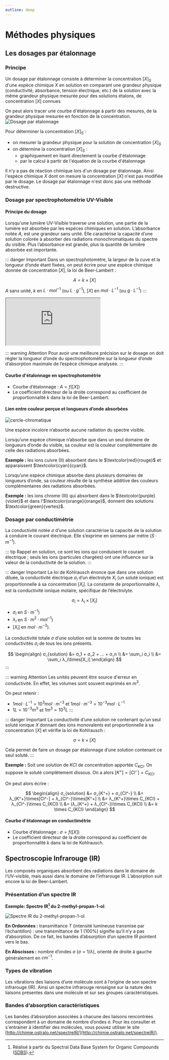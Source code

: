```yaml
---
outline: deep
---
```


# Méthodes physiques

## Les dosages par étalonnage

### Principe

Un dosage par étalonnage consiste à déterminer la concentration $[X]_S$ d'une espèce chimique $X$ en solution en comparant une grandeur physique (conductivité, absorbance, tension électrique, etc.) de la solution avec la même grandeur physique mesurée pour des solutions étalons, de concentration $[X]$ connues

On peut alors tracer une courbe d'étalonnage à partir des mesures, de la grandeur physique mesurée en fonction de la concentration.
![Dosage par étalonnage](/images/cours/courbe-dosage-etalonnage.png)

Pour déterminer la concentration $[X]_S$ :

- on mesurer la grandeur physique pour la solution de concentration $[X]_S$
- on détermine la concentration $[X]_S$ :
  - graphiquement en lisant directement la courbe d'étalonnage
  - par le calcul à partir de l'équation de la courbe d'étalonnage

Il n'y a pas de réaction chimique lors d'un dosage par étalonnage. Ainsi l'espèce chimique $X$ dont on mesure la concentration $[X]$ n'est pas modifiée par le dosage. Le dosage par étalonnage n'est donc pas une méthode destructive.

### Dosage par spectrophotométrie UV-Visible

#### Principe du dosage

Lorsqu'une lumière UV-Visible traverse une solution, une partie de la lumière est absorbée par les espèces chimiques en solution. L’absorbance notée $A$, est une grandeur sans unité. Elle caractérise la capacité d’une solution colorée à absorber des radiations monochromatiques du spectre du visible. Plus l’absorbance est grande, plus la quantité de lumière absorbée est importante.

::: danger Important
Dans un spectrophotomètre, la largeur de la cuve et la longueur d’onde étant fixées, on peut écrire pour une espèce chimique donnée de concentration $[X]$, la loi de Beer-Lambert :

$$
A=k\times[X]
$$

$A$ sans unité, $k$ en $L·mol^{-1}$ (ou $L·g^{-1}$), $[X]$ en $mol·L^{-1}$ (ou $g·L^{-1}$)
:::

<div class="iframe-4-3">
<iframe src="https://phet.colorado.edu/sims/html/beers-law-lab/latest/beers-law-lab_fr.html"
        allowfullscreen>
</iframe>
</div>

::: warning Attention
Pour avoir une meilleure précision sur le dosage on doit régler la longueur d’onde du spectrophotomètre sur la longueur d’onde d’absorption maximale de l’espèce chimique analysée.
:::

#### Courbe d'étalonnage en spectrophotométrie

- Courbe d’étalonnage : $A = f([X])$
- Le coefficient directeur de la droite correspond au coefficient de proportionnalité $k$ dans la loi de Beer-Lambert.

#### Lien entre couleur perçue et longueurs d’onde absorbées

![cercle-chromatique](/images/cours/cercle-chromatique.svg)

Une espèce incolore n’absorbe aucune radiation du spectre visible.

Lorsqu’une espèce chimique n’absorbe que dans un seul domaine de longueurs d’onde du visible, sa couleur est la couleur complémentaire de celle des radiations absorbées.

__Exemple :__ les ions cuivre (II) absorbent dans le $\textcolor{red}{rouge}$ et apparaissent $\textcolor{cyan}{cyan}$.

Lorsqu’une espèce chimique absorbe dans plusieurs domaines de longueurs d’onde, sa couleur résulte de la synthèse additive des couleurs complémentaires des radiations absorbées.

__Exemple :__ les ions chrome (III) qui absorbent dans le $\textcolor{purple}{violet}$ et dans l’$\textcolor{orange}{orange}$, donnent des solutions $\textcolor{green}{vertes}$.

### Dosage par conductimétrie

La conductivité notée $σ$ d’une solution caractérise la capacité de la solution à conduire le courant électrique. Elle s’exprime en siemens par mètre ($S·m^{-1}$).

::: tip Rappel
en solution, ce sont les ions qui conduisent le courant électrique ; seuls les ions (particules chargées) ont une influence sur la valeur de la conductivité de la solution.
:::

::: danger Important
La loi de Kohlrausch énonce que dans une solution diluée, la conductivité électrique $σ_i$ d’un électrolyte $X_i$ (un soluté ionique) est proportionnelle à sa concentration $[X_i]$. La constante de proportionnalité $λ$, est la conductivité ionique molaire, spécifique de l’électrolyte.

$$
σ_i=λ_i\times[X_i]
$$

- $σ_i$ en $S·m^{-1}$)
- $λ_i$ en $S·m^2·mol^{-1}$)
- $[X_i]$ en $mol·m^{-3}$).

La conductivité totale $σ$ d’une solution est la somme de toutes les conductivités $σ_i$ de tous les ions présents.

$$
\begin{align}
σ_{solution} &= σ_1 + σ_2 + ... + σ_n \\
&= \sum_i σ_i \\
&= \sum_i λ_i\times[X_i]
\end{align}
$$
:::

::: warning Attention
Les unités peuvent être source d'erreur en conductivité. En effet, les volumes sont souvent exprimés en $m^3$.

On peut retenir :

- $1 mol·L^{-1} = 10^3 mol·m^{-3}$ et $1 mol·m^{-3} = 10^{-3} mol·L^{-1}$
- $1 L = 10^{-3} m^3$ et $1 m^3 = 10^{3} L$
:::

::: danger Important
La conductivité d’une solution ne contenant qu’un seul soluté ionique $X$ donnant des ions monovalents est proportionnelle à sa concentration $[X]$ et vérifie la loi de Kohlrausch :

$$
σ=k\times[X]
$$

Cela permet de faire un dosage par étalonnage d’une solution contenant ce seul soluté.
:::

__Exemple :__ Soit une solution de $KCl$ de concentration apportée $C_{KCl}$. On suppose le soluté complètement dissous. On a alors $[K^+]=[Cl^-]=C_{KCl}$

On peut alors écrire :

$$
\begin{align}
σ_{solution} &= σ_{K^+} + σ_{Cl^-} \\
&= λ_{K^+}\times[Cl^-] + λ_{Cl^-}\times[K^+] \\
&= λ_{K^+}\times C_{KCl} + λ_{Cl^-}\times C_{KCl} \\
&= (λ_{K^+} + λ_{Cl^-})\times C_{KCl} \\
&= k \times C_{KCl}
\end{align}
$$

#### Courbe d'étalonnage en conductimétrie

- Courbe d’étalonnage : $σ=f([X])$
- Le coefficient directeur de la droite correspond au coefficient de proportionnalité $k$ dans la loi de Kohlrausch.

## Spectroscopie Infrarouge (IR)

Les composés organiques absorbent des radiations dans le domaine de l’UV-visible, mais aussi dans le domaine de l’infrarouge IR. L’absorption suit encore la loi de Beer-Lambert.

### Présentation d’un spectre IR

__Exemple: Spectre IR[^1] du 2-methyl-propan-1-ol__:
[^1]:Réalisé à partir du Spectral Data Base System for Organic Compounds ([SDBS](https://sdbs.db.aist.go.jp/sdbs/cgi-bin/direct_frame_top.cgi)).

![Spectre IR du 2-methyl-propan-1-ol](/images/cours/spectre-IR.png)

__En Ordonnées :__ transmittance $T$ (intensité lumineuse transmise par l’échantillon) : une transmittance de 1 (100%) signifie qu’il n’y a pas d’absorption. De ce fait, les bandes d’absorption d’un spectre IR pointent vers le bas.

__En Abscisses :__ nombre d’ondes $σ$ ($σ = 1/λ$), orienté de droite à gauche généralement en $cm^{-1}$.

### Types de vibration

Les vibrations des liaisons d’une molécule sont à l’origine de son spectre infrarouge (IR). 
Ainsi un spectre infrarouge renseigne sur la nature des liaisons présentes dans une molécule et sur ses groupes caractéristiques. 

### Bandes d’absorption caractéristiques

Les bandes d’absorption associées à chacune des liaisons rencontrées correspondent à un domaine de nombre d’ondes σ.
Pour les consulter et s'entrainer à identifier des molécules, vous pouvez utiliser le site [http://chimie.ostralo.net/spectreIR/](http://chimie.ostralo.net/spectreIR/).
